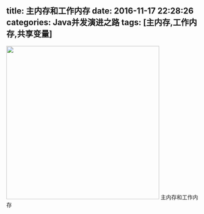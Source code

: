 title: 主内存和工作内存
date: 2016-11-17 22:28:26
categories: Java并发演进之路
tags: [主内存,工作内存,共享变量]
---
<img src="/img/cpu-cache-memory.png" width="400" class="img-topic" />
主内存和工作内存
<!--more-->